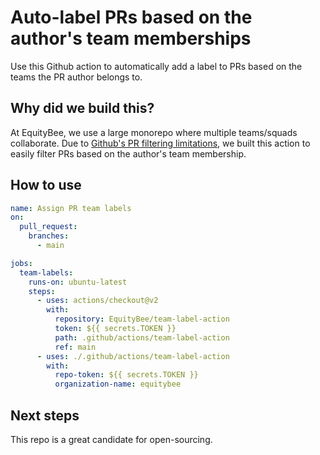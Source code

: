 # Auto-label PRs based on the author's team memberships

Use this Github action to automatically add a label to PRs based on the teams the PR author belongs to.

## Why did we build this?

At EquityBee, we use a large monorepo where multiple teams/squads collaborate. Due to [Github's PR filtering limitations](https://docs.github.com/en/issues/tracking-your-work-with-issues/filtering-and-searching-issues-and-pull-requests), we built this action to easily filter PRs based on the author's team membership.

## How to use

```yaml
name: Assign PR team labels
on:
  pull_request:
    branches:
      - main

jobs:
  team-labels:
    runs-on: ubuntu-latest
    steps:
      - uses: actions/checkout@v2
        with:
          repository: EquityBee/team-label-action
          token: ${{ secrets.TOKEN }}
          path: .github/actions/team-label-action
          ref: main
      - uses: ./.github/actions/team-label-action
        with:
          repo-token: ${{ secrets.TOKEN }}
          organization-name: equitybee
```

## Next steps

This repo is a great candidate for open-sourcing.
